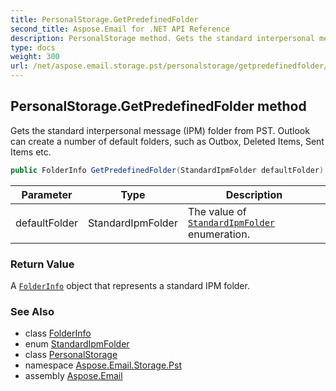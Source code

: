 ```yaml
---
title: PersonalStorage.GetPredefinedFolder
second_title: Aspose.Email for .NET API Reference
description: PersonalStorage method. Gets the standard interpersonal message IPM folder from PST. Outlook can create a number of default folders such as Outbox Deleted Items Sent Items etc
type: docs
weight: 300
url: /net/aspose.email.storage.pst/personalstorage/getpredefinedfolder/
---
```

## PersonalStorage.GetPredefinedFolder method

Gets the standard interpersonal message (IPM) folder from PST. Outlook can create a number of default folders, such as Outbox, Deleted Items, Sent Items etc.

```csharp
public FolderInfo GetPredefinedFolder(StandardIpmFolder defaultFolder)
```

| Parameter | Type | Description |
| --- | --- | --- |
| defaultFolder | StandardIpmFolder | The value of [`StandardIpmFolder`](../../standardipmfolder/) enumeration. |

### Return Value

A [`FolderInfo`](../../folderinfo/) object that represents a standard IPM folder.

### See Also

* class [FolderInfo](../../folderinfo/)
* enum [StandardIpmFolder](../../standardipmfolder/)
* class [PersonalStorage](../)
* namespace [Aspose.Email.Storage.Pst](../../personalstorage/)
* assembly [Aspose.Email](../../../)


